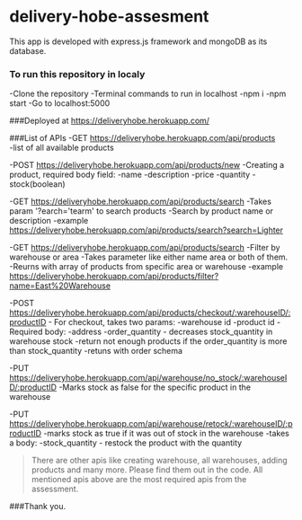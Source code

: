 ﻿# delivery-hobe-assesment
 
 This app is developed with express.js framework and mongoDB as its database.
 
 ### To run this repository in localy
 -Clone the repository
 -Terminal commands to run in localhost
  -npm i
  -npm start
 -Go to localhost:5000
 
###Deployed at https://deliveryhobe.herokuapp.com/ 

###List of APIs
-GET  https://deliveryhobe.herokuapp.com/api/products  
    -list of all available products

-POST https://deliveryhobe.herokuapp.com/api/products/new
    -Creating a product, required body field:
      -name
      -description
      -price
      -quantity
      -stock(boolean)
      
-GET https://deliveryhobe.herokuapp.com/api/products/search
    -Takes param '?earch='tearm' to search products
    -Search by product name or description
    -example https://deliveryhobe.herokuapp.com/api/products/search?search=Lighter

-GET https://deliveryhobe.herokuapp.com/api/products/search
    -Filter by warehouse or area
    -Takes parameter like either name area or both of them.
    -Reurns with array of products from specific area or warehouse
    -example https://deliveryhobe.herokuapp.com/api/products/filter?name=East%20Warehouse

-POST https://deliveryhobe.herokuapp.com/api/products/checkout/:warehouseID/:productID
    - For checkout, takes two params:
        -warehouse id
        -product id
    - Required body:
      -address
      -order_quantity
    - decreases stock_quantity in warehouse stock
    -return not enough products if the order_quantity is more than stock_quantity
    -retuns with order schema

-PUT https://deliveryhobe.herokuapp.com/api/warehouse/no_stock/:warehouseID/:productID
    -Marks stock as false for the specific product in the warehouse
 
-PUT https://deliveryhobe.herokuapp.com/api/warehouse/retock/:warehouseID/:productID
    -marks stock as true if it was out of stock in the warehouse
    -takes a body:
      -stock_quantity
    - restock the product with the quantity
    
    
 >There are other apis like creating warehouse, all warehouses, adding products and many more. Please find them out in the code. All mentioned apis above are the most required apis from the assessment.
 
###Thank you.

 
